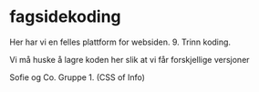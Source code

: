 # fagsidekoding
Her har vi en felles plattform for websiden. 9. Trinn koding. 

Vi må huske å lagre koden her slik at vi får forskjellige versjoner

Sofie og Co. Gruppe 1. (CSS of Info)
